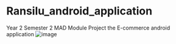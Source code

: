# Ransilu_android_application
Year 2 Semester 2 MAD Module Project the E-commerce android application
![image](https://github.com/samalihapugahapitiya/Ransilu_android_application/assets/99489672/58f7d77a-9a1a-4c97-b7b3-379a0da4d778)

